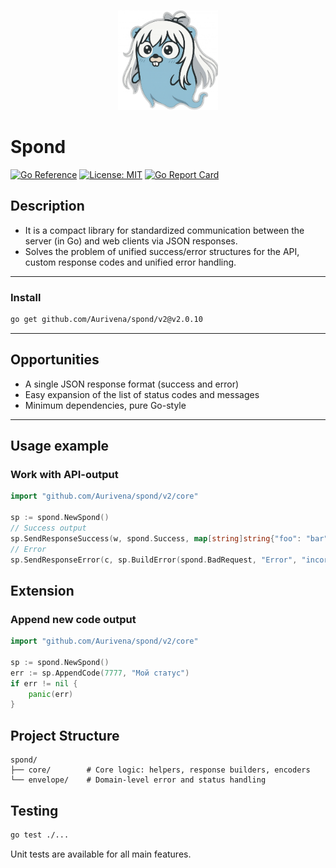 <p align="center">
  <img src="assets/logo.png" alt="Spond Logo" width="160" height="160"/>
</p>

# Spond
[![Go Reference](https://pkg.go.dev/badge/github.com/Aurivena/spond.svg)](https://pkg.go.dev/github.com/Aurivena/spond/v2)
[![License: MIT](https://img.shields.io/badge/License-MIT-yellow.svg)](LICENSE)
[![Go Report Card](https://goreportcard.com/badge/github.com/Aurivena/spond)](https://goreportcard.com/report/github.com/Aurivena/spond/v2)

## Description

- It is a compact library for standardized communication between the server (in Go) and web clients via JSON responses.
- Solves the problem of unified success/error structures for the API, custom response codes and unified error handling.

---

### Install

```bash
go get github.com/Aurivena/spond/v2@v2.0.10
```

---

## Opportunities

- A single JSON response format (success and error)
- Easy expansion of the list of status codes and messages
- Minimum dependencies, pure Go-style

---

## Usage example
### Work with API-output

```go
import "github.com/Aurivena/spond/v2/core"

sp := spond.NewSpond()
// Success output
sp.SendResponseSuccess(w, spond.Success, map[string]string{"foo": "bar"})
// Error
sp.SendResponseError(c, sp.BuildError(spond.BadRequest, "Error", "incorect data","Change pls their input data"))
````

## Extension
### Append new code output

```go
import "github.com/Aurivena/spond/v2/core"

sp := spond.NewSpond()
err := sp.AppendCode(7777, "Мой статус")
if err != nil {
    panic(err)
}
```
## Project Structure

```
spond/
├── core/        # Core logic: helpers, response builders, encoders
└── envelope/    # Domain-level error and status handling
```
## Testing

```bash
go test ./...
```
Unit tests are available for all main features.
